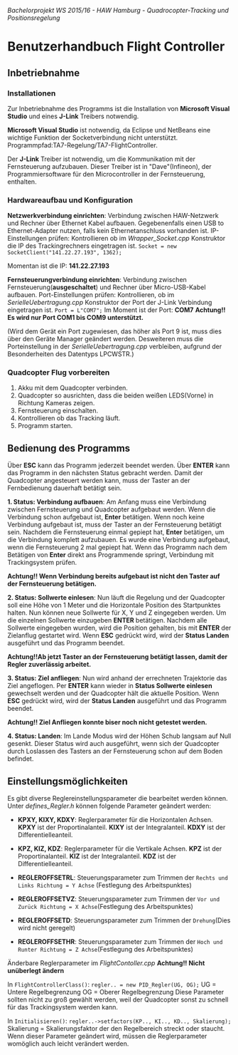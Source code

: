 *Bachelorprojekt WS 2015/16 - HAW Hamburg - Quadrocopter-Tracking und Positionsregelung*
# Benutzerhandbuch Flight Controller

## Inbetriebnahme
### Installationen
Zur Inbetriebnahme des Programms ist die Installation von **Microsoft Visual Studio** und eines **J-Link** Treibers notwendig.

**Microsoft Visual Studio** ist notwendig, da Eclipse und NetBeans eine wichtige Funktion der Socketverbindung nicht unterstützt. 
Programmpfad:TA7-Regelung/TA7-FlightController.

Der **J-Link** Treiber ist notwendig, um die Kommunikation mit der Fernsteuerung aufzubauen. Dieser Treiber ist in "Dave"(Infineon), der Programmiersoftware für den Microcontroller in der Fernsteuerung, enthalten.

### Hardwareaufbau und Konfiguration
**Netzwerkverbindung einrichten**: Verbindung zwischen HAW-Netzwerk und Rechner über Ethernet Kabel aufbauen. Gegebenenfalls einen USB to Ethernet-Adapter nutzen, falls kein Ethernetanschluss vorhanden ist. IP-Einstellungen prüfen: Kontrollieren ob im *Wrapper_Socket.cpp* Konstruktor die IP des Trackingrechners eingetragen ist.
`Socket = new SocketClient("141.22.27.193", 1362);`

Momentan ist die IP: **141.22.27.193**


**Fernsteuerungverbindung einrichten**: Verbindung zwischen Fernsteuerung(**ausgeschaltet**) und Rechner über Micro-USB-Kabel aufbauen. Port-Einstellungen prüfen: Kontrollieren, ob im *SerielleUebertragung.cpp* Konstruktor der Port der J-Link Verbindung eingetragen ist.
`Port = L"COM7";`
Im Moment ist der Port: **COM7**
**Achtung!! Es wird nur Port COM1 bis COM9 unterstützt.**

(Wird dem Gerät ein Port zugewiesen, das höher als Port 9 ist, muss dies über den Geräte Manager geändert werden. Desweiteren muss die Porteinstellung in der *SerielleUebertragung.cpp* verbleiben, aufgrund der Besonderheiten des Datentyps LPCWSTR.)

### Quadcopter Flug vorbereiten
1. Akku mit dem Quadcopter verbinden.
2. Quadcopter so ausrichten, dass die beiden weißen LEDS(Vorne) in Richtung Kameras zeigen.
3. Fernsteuerung einschalten.
4. Kontrollieren ob das Tracking läuft.
5. Programm starten. 

## Bedienung des Programms
Über **ESC** kann das Programm jederzeit beendet werden.
Über **ENTER** kann das Programm in den nächsten Status gebracht werden.
Damit der Quadcopter angesteuert werden kann, muss der Taster an der Fernbedienung dauerhaft betätigt sein.

**1. Status: Verbindung aufbauen**: Am Anfang muss eine Verbindung zwischen Fernsteuerung und Quadcopter aufgebaut werden. Wenn die Verbindung schon aufgebaut ist, **Enter** betätigen. Wenn noch keine Verbindung aufgebaut ist, muss der Taster an der Fernsteuerung betätigt sein. Nachdem die Fernsteuerung einmal gepiept hat, **Enter** betätigen, um die Verbindung komplett aufzubauen. Es wurde eine Verbindung aufgebaut, wenn die Fernsteuerung 2 mal gepiept hat. Wenn das Programm nach dem Betätigen von **Enter** direkt ans Programmende springt, Verbindung mit Trackingsystem prüfen.

**Achtung!! Wenn Verbindung bereits aufgebaut ist nicht den Taster auf der Fernsteuerung betätigen.**

**2. Status: Sollwerte einlesen**: Nun läuft die Regelung und der Quadcopter soll eine Höhe von 1 Meter und die Horizontale Position des Startpunktes halten. Nun können neue Sollwerte für X, Y und Z eingegeben werden. Um die einzelnen Sollwerte einzugeben **ENTER** betätigen. Nachdem alle Sollwerte eingegeben wurden, wird die Position gehalten, bis mit **ENTER** der Zielanflug gestartet wird. Wenn **ESC** gedrückt wird, wird der **Status Landen** ausgeführt und das Programm beendet. 

**Achtung!!Ab jetzt Taster an der Fernsteuerung betätigt lassen, damit der Regler zuverlässig arbeitet.**

**3. Status: Ziel anfliegen**: Nun wird anhand der errechneten Trajektorie das Ziel angeflogen. Per **ENTER** kann wieder in **Status Sollwerte einlesen** gewechselt werden und der Quadcopter hält die aktuelle Position. Wenn **ESC** gedrückt wird, wird der **Status Landen** ausgeführt und das Programm beendet. 

**Achtung!! Ziel Anfliegen konnte biser noch nicht getestet werden.**

**4. Status: Landen**: Im Lande Modus wird der Höhen Schub langsam auf Null gesenkt. Dieser Status wird auch ausgeführt, wenn sich der Quadcopter durch Loslassen des Tasters an der Fernsteuerung schon auf dem Boden befindet.

## Einstellungsmöglichkeiten
Es gibt diverse Reglereinstellungsparameter die bearbeitet werden können.
Unter *defines_Regler.h* können folgende Parameter geändert werden:

- **KPXY, KIXY, KDXY**: Reglerparameter für die Horizontalen Achsen. **KPXY** ist der Proportinalanteil. **KIXY** ist der Integralanteil. **KDXY** ist der Differentielleanteil.

- **KPZ, KIZ, KDZ**: Reglerparameter für die Vertikale Achsen. **KPZ** ist der Proportinalanteil. **KIZ** ist der Integralanteil. **KDZ** ist der Differentielleanteil.

- **REGLEROFFSETRL**: Steuerungsparameter zum Trimmen der `Rechts und Links Richtung = Y Achse` (Festlegung des Arbeitspunktes)

- **REGLEROFFSETVZ**: Steuerungsparameter zum Trimmen der `Vor und Zurück Richtung = X Achse`(Festlegung des Arbeitspunktes)

- **REGLEROFFSETD**: Steuerungsparameter zum Trimmen der `Drehung`(Dies wird nicht geregelt)

- **REGLEROFFSETHR**: Steuerungsparameter zum Trimmen der `Hoch und Runter Richtung = Z Achse`(Festlegung des Arbeitspunktes)

Änderbare Reglerparameter im *FlightContoller.cpp* 
**Achtung!! Nicht unüberlegt ändern**

In `FlightControllerClass()`: 
`regler.. = new PID_Regler(UG, OG);`
UG = Untere Regelbegrenzung
OG = Oberer Regelbegrenzung
Diese Parameter sollten nicht zu groß gewählt werden, weil der Quadcopter sonst zu schnell für das Trackingsystem werden kann.

In `Initialisieren()`:
`regler..->setfactors(KP.., KI.., KD.., Skalierung);`
Skalierung = Skalierungsfaktor der den Regelbereich streckt oder staucht.
Wenn dieser Parameter geändert wird, müssen die Reglerparameter womöglich auch leicht verändert werden. 